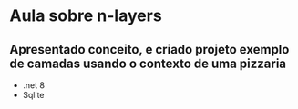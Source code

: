 # Aula sobre n-layers

## Apresentado conceito, e criado projeto exemplo de camadas usando o contexto de uma pizzaria

- .net 8
- Sqlite
